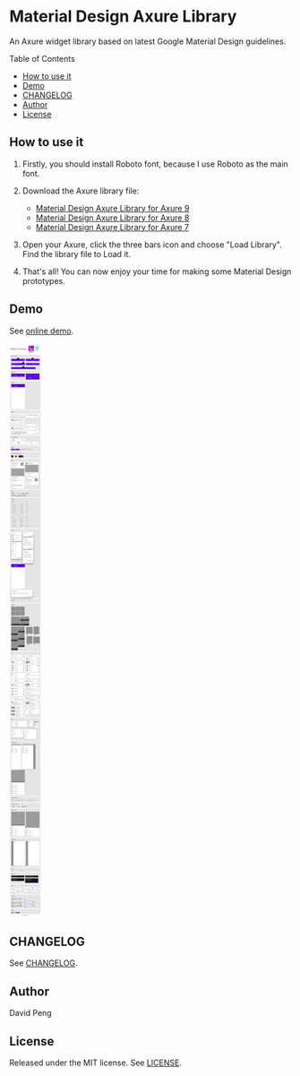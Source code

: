 # Material Design Axure Library <!-- omit in toc -->

An Axure widget library based on latest Google Material Design guidelines.

Table of Contents

- [How to use it](#how-to-use-it)
- [Demo](#demo)
- [CHANGELOG](#changelog)
- [Author](#author)
- [License](#license)

## How to use it

1. Firstly, you should install Roboto font, because I use Roboto as the main font.
2. Download the Axure library file:

    - [Material Design Axure Library for Axure 9](https://github.com/duzyn/material-axure-library/raw/master/Material%20Design%20v9.rplib)
    - [Material Design Axure Library for Axure 8](https://github.com/duzyn/material-axure-library/raw/master/Material%20Design%20v8.rplib)
    - [Material Design Axure Library for Axure 7](https://github.com/duzyn/material-axure-library/raw/master/Material%20Design%20v7.rplib)

3. Open your Axure, click the three bars icon and choose "Load Library". Find the library file to Load it.
4. That's all! You can now enjoy your time for making some Material Design prototypes.

## Demo

See [online demo](https://846l52.axshare.com/).

![Demo](./v9_demo.png)

## CHANGELOG

See [CHANGELOG](CHANGELOG.md).

## Author

David Peng

## License

Released under the MIT license. See [LICENSE](LICENSE).